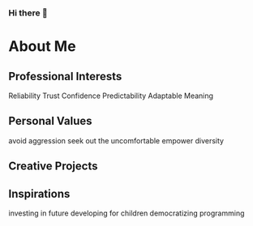 ### Hi there 👋


# About Me


## Professional Interests
Reliability
    Trust
    Confidence
    Predictability
    Adaptable
    Meaning

## Personal Values
avoid aggression
seek out the uncomfortable
empower diversity

## Creative Projects


## Inspirations
investing in future
developing for children
democratizing programming

<!--
**jaahay/jaahay** is a ✨ _special_ ✨ repository because its `README.md` (this file) appears on your GitHub profile.

Here are some ideas to get you started:

- 🔭 I’m currently working on ...
- 🌱 I’m currently learning ...
- 👯 I’m looking to collaborate on ...
- 🤔 I’m looking for help with ...
- 💬 Ask me about ...
- 📫 How to reach me: ...
- 😄 Pronouns: ...
- ⚡ Fun fact: ...
-->
